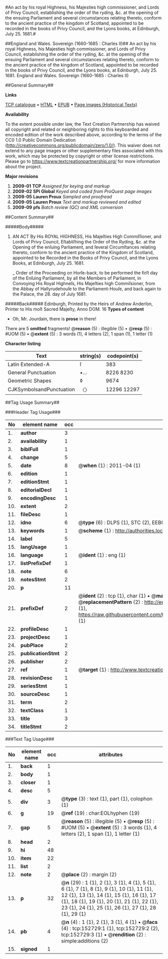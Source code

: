 #An act by his royal Highness, his Majesties high commissioner, and Lords of Privy Council, establishing the order of the ryding, &c. at the opening of the ensuing Parliament and several circumstances relating thereto, conform to the ancient practice of the kingdom of Scotland, appointed to be recorded in the books of Privy Council, and the Lyons books, at Edinburgh, July 25. 1681.#

##England and Wales. Sovereign (1660-1685 : Charles II)##
An act by his royal Highness, his Majesties high commissioner, and Lords of Privy Council, establishing the order of the ryding, &c. at the opening of the ensuing Parliament and several circumstances relating thereto, conform to the ancient practice of the kingdom of Scotland, appointed to be recorded in the books of Privy Council, and the Lyons books, at Edinburgh, July 25. 1681.
England and Wales. Sovereign (1660-1685 : Charles II)

##General Summary##

**Links**

[TCP catalogue](http://www.ota.ox.ac.uk/tcp/)  • 
[HTML](http://tei.it.ox.ac.uk/tcp/Texts-HTML/free/A92/A92632.html)  • 
[EPUB](http://tei.it.ox.ac.uk/tcp/Texts-EPUB/free/A92/A92632.epub) • 
[Page images (Historical Texts)](https://historicaltexts.jisc.ac.uk/eebo-99895353e)

**Availability**

To the extent possible under law, the Text Creation Partnership has waived all copyright and related or neighboring rights to this keyboarded and encoded edition of the work described above, according to the terms of the CC0 1.0 Public Domain Dedication (http://creativecommons.org/publicdomain/zero/1.0/). This waiver does not extend to any page images or other supplementary files associated with this work, which may be protected by copyright or other license restrictions. Please go to https://www.textcreationpartnership.org/ for more information about the project.

**Major revisions**

1. __2009-01__ __TCP__ *Assigned for keying and markup*
1. __2009-02__ __SPi Global__ *Keyed and coded from ProQuest page images*
1. __2009-05__ __Lauren Proux__ *Sampled and proofread*
1. __2009-05__ __Lauren Proux__ *Text and markup reviewed and edited*
1. __2009-09__ __pfs__ *Batch review (QC) and XML conversion*

##Content Summary##

#####Body#####

1. AN ACT By His ROYAL HIGHNESS, His Majeſties High Commiſſioner, and Lords of Privy Council, Eſtabliſhing the Order of the Ryding, &c. at the Opening of the enſuing Parliament, and ſeveral Circumſtances relating thereto, conform to the ancient practice of the Kingdom of Scotland, appointed to be Recorded in the Books of Privy Council, and the Lyons Books, at Edinburgh, July 25. 1681.

    _ Order of the Proceeding on Horſe-back, to be performed the firſt day of the Enſuing Parliament, by all the Members of Parliament, in Convoying His Royal Highneſs, His Majeſties high Commiſsioner, from the Abbay of Hallyrudehouſe to the Parliament-Houſe, and back again to the Palace, the 28. day of July 1681.

#####Back#####
Edinburgh, Printed by the Heirs of Andrew Anderſon, Printer to His moſt Sacred Majeſty, Anno DOM. 16
**Types of content**

  * Oh, Mr. Jourdain, there is **prose** in there!

There are 5 **omitted** fragments! 
 @__reason__ (5) : illegible (5)  •  @__resp__ (5) : #UOM (5)  •  @__extent__ (5) : 3 words (1), 4 letters (2), 1 span (1), 1 letter (1)

**Character listing**


|Text|string(s)|codepoint(s)|
|---|---|---|
|Latin Extended-A|ſ|383|
|General Punctuation|•…|8226 8230|
|Geometric Shapes|◊|9674|
|CJKSymbolsandPunctuation|〈〉|12296 12297|

##Tag Usage Summary##

###Header Tag Usage###

|No|element name|occ|attributes|
|---|---|---|---|
|1.|__author__|3||
|2.|__availability__|1||
|3.|__biblFull__|1||
|4.|__change__|5||
|5.|__date__|8| @__when__ (1) : 2011-04 (1)|
|6.|__edition__|1||
|7.|__editionStmt__|1||
|8.|__editorialDecl__|1||
|9.|__encodingDesc__|1||
|10.|__extent__|2||
|11.|__fileDesc__|1||
|12.|__idno__|6| @__type__ (6) : DLPS (1), STC (2), EEBO-CITATION (1), PROQUEST (1), VID (1)|
|13.|__keywords__|1| @__scheme__ (1) : http://authorities.loc.gov/ (1)|
|14.|__label__|5||
|15.|__langUsage__|1||
|16.|__language__|1| @__ident__ (1) : eng (1)|
|17.|__listPrefixDef__|1||
|18.|__note__|6||
|19.|__notesStmt__|2||
|20.|__p__|11||
|21.|__prefixDef__|2| @__ident__ (2) : tcp (1), char (1)  •  @__matchPattern__ (2) : ([0-9\-]+):([0-9IVX]+) (1), (.+) (1)  •  @__replacementPattern__ (2) : http://eebo.chadwyck.com/downloadtiff?vid=$1&page=$2 (1), https://raw.githubusercontent.com/textcreationpartnership/Texts/master/tcpchars.xml#$1 (1)|
|22.|__profileDesc__|1||
|23.|__projectDesc__|1||
|24.|__pubPlace__|2||
|25.|__publicationStmt__|2||
|26.|__publisher__|2||
|27.|__ref__|1| @__target__ (1) : http://www.textcreationpartnership.org/docs/. (1)|
|28.|__revisionDesc__|1||
|29.|__seriesStmt__|1||
|30.|__sourceDesc__|1||
|31.|__term__|2||
|32.|__textClass__|1||
|33.|__title__|3||
|34.|__titleStmt__|2||


###Text Tag Usage###

|No|element name|occ|attributes|
|---|---|---|---|
|1.|__back__|1||
|2.|__body__|1||
|3.|__closer__|1||
|4.|__desc__|5||
|5.|__div__|3| @__type__ (3) : text (1), part (1), colophon (1)|
|6.|__g__|19| @__ref__ (19) : char:EOLhyphen (19)|
|7.|__gap__|5| @__reason__ (5) : illegible (5)  •  @__resp__ (5) : #UOM (5)  •  @__extent__ (5) : 3 words (1), 4 letters (2), 1 span (1), 1 letter (1)|
|8.|__head__|2||
|9.|__hi__|48||
|10.|__item__|22||
|11.|__list__|2||
|12.|__note__|2| @__place__ (2) : margin (2)|
|13.|__p__|32| @__n__ (29) : 1 (1), 2 (1), 3 (1), 4 (1), 5 (1), 6 (1), 7 (1), 8 (1), 9 (1), 10 (1), 11 (1), 12 (1), 13 (1), 14 (1), 15 (1), 16 (1), 17 (1), 18 (1), 19 (1), 20 (1), 21 (1), 22 (1), 23 (1), 24 (1), 25 (1), 26 (1), 27 (1), 28 (1), 29 (1)|
|14.|__pb__|4| @__n__ (4) : 1 (1), 2 (1), 3 (1), 4 (1)  •  @__facs__ (4) : tcp:152729:1 (1), tcp:152729:2 (2), tcp:152729:3 (1)  •  @__rendition__ (2) : simple:additions (2)|
|15.|__signed__|1||
